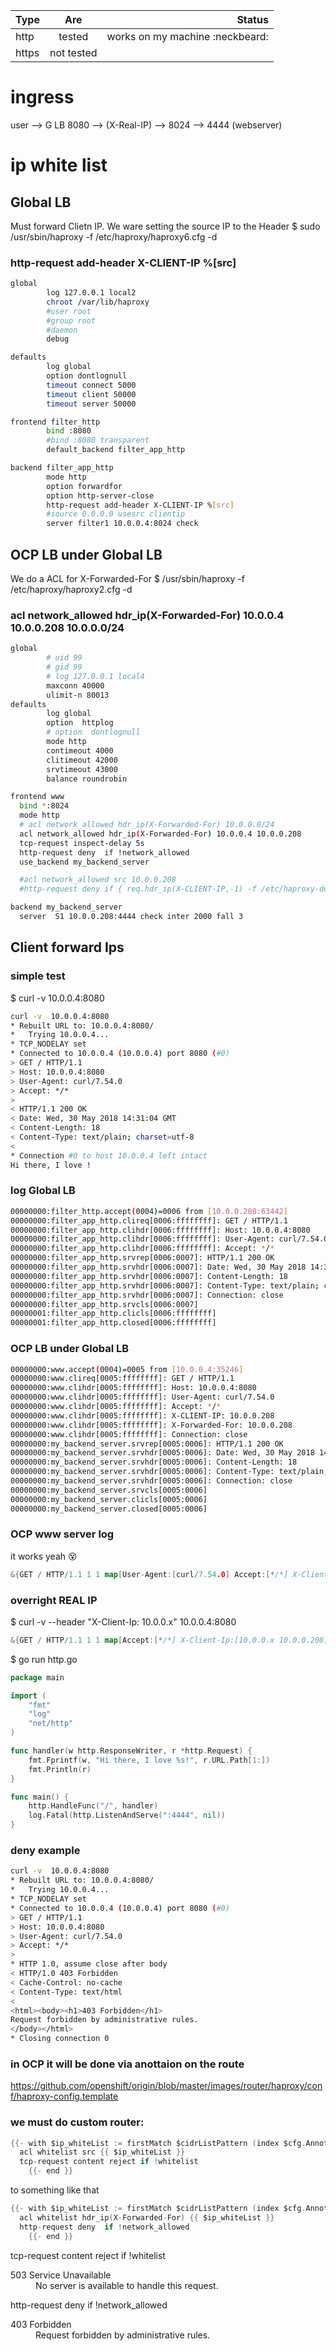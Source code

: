 | Type          | Are           | Status  |
| ------------- |:-------------:| -----:|
| http          | tested        | works on my machine :neckbeard:|
| https    | not tested      |    |


# ingress

user --> G LB 8080 --> (X-Real-IP) --> 8024 --> 4444 (webserver)

# ip white list


## Global LB
Must forward Clietn IP. We ware setting the source IP to the Header
$ sudo /usr/sbin/haproxy -f /etc/haproxy/haproxy6.cfg -d
### http-request add-header X-CLIENT-IP %[src]
```sh
global
        log 127.0.0.1 local2
        chroot /var/lib/haproxy
        #user root
        #group root
        #daemon
        debug

defaults
        log global
        option dontlognull
        timeout connect 5000
        timeout client 50000
        timeout server 50000

frontend filter_http
        bind :8080
        #bind :8080 transparent
        default_backend filter_app_http

backend filter_app_http
        mode http
        option forwardfor
        option http-server-close
        http-request add-header X-CLIENT-IP %[src]
        #source 0.0.0.0 usesrc clientip
        server filter1 10.0.0.4:8024 check
```


## OCP LB under Global LB
We do a ACL for X-Forwarded-For
$ /usr/sbin/haproxy -f /etc/haproxy/haproxy2.cfg -d
### acl network_allowed hdr_ip(X-Forwarded-For) 10.0.0.4 10.0.0.208 10.0.0.0/24


```sh
global
        # uid 99
        # gid 99
        # log 127.0.0.1 local4
        maxconn 40000
        ulimit-n 80013
defaults
        log global
        option  httplog
        # option  dontlognull
        mode http
        contimeout 4000
        clitimeout 42000
        srvtimeout 43000
        balance roundrobin

frontend www
  bind *:8024
  mode http
  # acl network_allowed hdr_ip(X-Forwarded-For) 10.0.0.0/24
  acl network_allowed hdr_ip(X-Forwarded-For) 10.0.0.4 10.0.0.208
  tcp-request inspect-delay 5s
  http-request deny  if !network_allowed
  use_backend my_backend_server

  #acl network_allowed src 10.0.0.208
  #http-request deny if { req.hdr_ip(X-CLIENT-IP,-1) -f /etc/haproxy-ddos/blacklists/AF.txt }

backend my_backend_server
  server  S1 10.0.0.208:4444 check inter 2000 fall 3
```


## Client forward Ips 
### simple test
$ curl -v  10.0.0.4:8080
```sh
curl -v  10.0.0.4:8080
* Rebuilt URL to: 10.0.0.4:8080/
*   Trying 10.0.0.4...
* TCP_NODELAY set
* Connected to 10.0.0.4 (10.0.0.4) port 8080 (#0)
> GET / HTTP/1.1
> Host: 10.0.0.4:8080
> User-Agent: curl/7.54.0
> Accept: */*
>
< HTTP/1.1 200 OK
< Date: Wed, 30 May 2018 14:31:04 GMT
< Content-Length: 18
< Content-Type: text/plain; charset=utf-8
<
* Connection #0 to host 10.0.0.4 left intact
Hi there, I love !
```
### log Global LB
```sh
00000000:filter_http.accept(0004)=0006 from [10.0.0.208:63442]
00000000:filter_app_http.clireq[0006:ffffffff]: GET / HTTP/1.1
00000000:filter_app_http.clihdr[0006:ffffffff]: Host: 10.0.0.4:8080
00000000:filter_app_http.clihdr[0006:ffffffff]: User-Agent: curl/7.54.0
00000000:filter_app_http.clihdr[0006:ffffffff]: Accept: */*
00000000:filter_app_http.srvrep[0006:0007]: HTTP/1.1 200 OK
00000000:filter_app_http.srvhdr[0006:0007]: Date: Wed, 30 May 2018 14:31:04 GMT
00000000:filter_app_http.srvhdr[0006:0007]: Content-Length: 18
00000000:filter_app_http.srvhdr[0006:0007]: Content-Type: text/plain; charset=utf-8
00000000:filter_app_http.srvhdr[0006:0007]: Connection: close
00000000:filter_app_http.srvcls[0006:0007]
00000001:filter_app_http.clicls[0006:ffffffff]
00000001:filter_app_http.closed[0006:ffffffff]
```

### OCP LB under Global LB
```sh
00000000:www.accept(0004)=0005 from [10.0.0.4:35246]
00000000:www.clireq[0005:ffffffff]: GET / HTTP/1.1
00000000:www.clihdr[0005:ffffffff]: Host: 10.0.0.4:8080
00000000:www.clihdr[0005:ffffffff]: User-Agent: curl/7.54.0
00000000:www.clihdr[0005:ffffffff]: Accept: */*
00000000:www.clihdr[0005:ffffffff]: X-CLIENT-IP: 10.0.0.208
00000000:www.clihdr[0005:ffffffff]: X-Forwarded-For: 10.0.0.208
00000000:www.clihdr[0005:ffffffff]: Connection: close
00000000:my_backend_server.srvrep[0005:0006]: HTTP/1.1 200 OK
00000000:my_backend_server.srvhdr[0005:0006]: Date: Wed, 30 May 2018 14:31:04 GMT
00000000:my_backend_server.srvhdr[0005:0006]: Content-Length: 18
00000000:my_backend_server.srvhdr[0005:0006]: Content-Type: text/plain; charset=utf-8
00000000:my_backend_server.srvhdr[0005:0006]: Connection: close
00000000:my_backend_server.srvcls[0005:0006]
00000000:my_backend_server.clicls[0005:0006]
00000000:my_backend_server.closed[0005:0006]
```

### OCP www server log

it works yeah :dizzy_face:
```go
&{GET / HTTP/1.1 1 1 map[User-Agent:[curl/7.54.0] Accept:[*/*] X-Client-Ip:[10.0.0.208] X-Forwarded-For:[10.0.0.208] Connection:[close]] {} <nil> 0 [] true 10.0.0.4:8080 map[] map[] <nil> map[] 10.0.0.4:49614 / <nil> <nil> <nil> 0xc4201ce000}
```


### overright REAL IP
$ curl -v --header "X-Client-Ip: 10.0.0.x" 10.0.0.4:8080
```go
&{GET / HTTP/1.1 1 1 map[Accept:[*/*] X-Client-Ip:[10.0.0.x 10.0.0.208] X-Forwarded-For:[10.0.0.208] Connection:[close] User-Agent:[curl/7.54.0]] {} <nil> 0 [] true 10.0.0.4:8080 map[] map[] <nil> map[] 10.0.0.4:49864 / <nil> <nil> <nil> 0xc4201ce300}

```

$ go run http.go
```go
package main

import (
    "fmt"
    "log"
    "net/http"
)

func handler(w http.ResponseWriter, r *http.Request) {
    fmt.Fprintf(w, "Hi there, I love %s!", r.URL.Path[1:])
    fmt.Println(r)
}

func main() {
    http.HandleFunc("/", handler)
    log.Fatal(http.ListenAndServe(":4444", nil))
}
```

### deny example

```sh
curl -v  10.0.0.4:8080
* Rebuilt URL to: 10.0.0.4:8080/
*   Trying 10.0.0.4...
* TCP_NODELAY set
* Connected to 10.0.0.4 (10.0.0.4) port 8080 (#0)
> GET / HTTP/1.1
> Host: 10.0.0.4:8080
> User-Agent: curl/7.54.0
> Accept: */*
>
* HTTP 1.0, assume close after body
< HTTP/1.0 403 Forbidden
< Cache-Control: no-cache
< Content-Type: text/html
<
<html><body><h1>403 Forbidden</h1>
Request forbidden by administrative rules.
</body></html>
* Closing connection 0
```


### in OCP it will be done via anottaion on the route
https://github.com/openshift/origin/blob/master/images/router/haproxy/conf/haproxy-config.template

### we must do custom router:

```go
{{- with $ip_whiteList := firstMatch $cidrListPattern (index $cfg.Annotations "haproxy.router.openshift.io/ip_whitelist") }}
  acl whitelist src {{ $ip_whiteList }}
  tcp-request content reject if !whitelist
    {{- end }}
```
to something like that
```go
{{- with $ip_whiteList := firstMatch $cidrListPattern (index $cfg.Annotations "haproxy.router.openshift.io/ip_whitelist") }}
  acl whitelist hdr_ip(X-Forwarded-For) {{ $ip_whiteList }}
  http-request deny  if !network_allowed   
    {{- end }}
```


tcp-request content reject if !whitelist
<dl>
  <dt>503 Service Unavailable</dt>
  <dd>No server is available to handle this request.</dd>
</dl>

http-request deny  if !network_allowed

<dl>
  <dt>403 Forbidden</dt>
  <dd>Request forbidden by administrative rules.</dd>
</dl>
